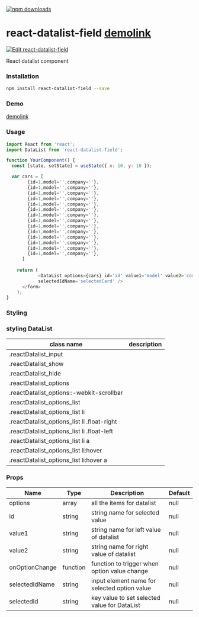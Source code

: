 [![npm downloads](https://img.shields.io/npm/dm/axios.svg?style=flat-square)](http://npm-stat.com/charts.html?package=react-datalist-field)

# react-datalist-field [demolink](https://wk9i5.codesandbox.io/)

[![Edit react-datalist-field](https://codesandbox.io/static/img/play-codesandbox.svg)](https://codesandbox.io/s/reactdatalistfield-wk9i5?fontsize=14)

React datalist component

### Installation

```sh
npm install react-datalist-field --save
```

### Demo

[demolink](https://wk9i5.codesandbox.io/)

### Usage

```javascript
import React from 'react';
import DataList from 'react-datalist-field';

function YourComponent() {
  const [state, setState] = useState({ x: 10, y: 10 });

  var cars = [
        {id=1,model='',company=''},
        {id=1,model='',company=''},
        {id=1,model='',company=''},
        {id=1,model='',company=''},
        {id=1,model='',company=''},
        {id=1,model='',company=''},
        {id=1,model='',company=''},
        {id=1,model='',company=''},
        {id=1,model='',company=''},
        {id=1,model='',company=''},
        {id=1,model='',company=''},
        {id=1,model='',company=''},
        {id=1,model='',company=''},
        {id=1,model='',company=''},
      ]
    
    return (
            <DataList options={cars} id='id' value1='model' value2='company' onOptionChange={this.handleChange} selectedId=''
            selectedIdName='selectedCard' />
      </form>
    );
}
```

### Styling

### styling DataList
|class name                                     |description|
|----------                                     |-----------|
|.reactDatalist_input                           |           |
|.reactDatalist_show                            |           |
|.reactDatalist_hide                            |           |
|.reactDatalist_options                         |           |
|.reactDatalist_options::-webkit-scrollbar      |           |
|.reactDatalist_options_list                    |           |
|.reactDatalist_options_list li                 |           |
|.reactDatalist_options_list li .float-right    |           |
|.reactDatalist_options_list li .float-left     |           |
|.reactDatalist_options_list li a               |           |
|.reactDatalist_options_list li:hover           |           |
|.reactDatalist_options_list li:hover a         |           |


### Props

| Name           | Type     | Description                           | Default |
| ---------      | -------- | ------------------------------------- | ------- |
| options        | array    | all the items for datalist            | null    |
| id             | string   | string name for selected value        | null    |
| value1         | string   | string name for left value of datalist| null    |
| value2         | string   | string name for right value of datalist| null    |
| onOptionChange | function | function to trigger when option value change|null|
| selectedIdName | string   | input element name for selected option value|null|
| selectedId     | string   | key value to set selected value for DataList|null|
